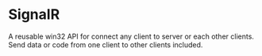 # SignalR
A reusable win32 API  for connect any client to server or each other clients. Send data or code from one client to other clients included.
